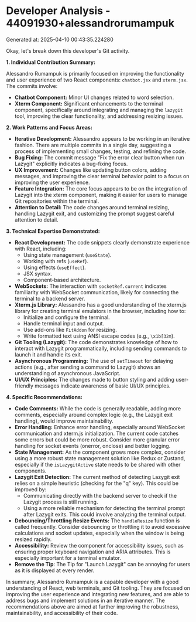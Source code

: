 # Developer Analysis - 44091930+alessandrorumampuk
Generated at: 2025-04-10 00:43:35.224280

Okay, let's break down this developer's Git activity.

**1. Individual Contribution Summary:**

Alessandro Rumampuk is primarily focused on improving the functionality and user experience of two React components: `chatbot.jsx` and `xterm.jsx`.  The commits involve:

*   **Chatbot Component:** Minor UI changes related to word selection.
*   **Xterm Component:**  Significant enhancements to the terminal component, specifically around integrating and managing the `lazygit` tool, improving the clear functionality, and addressing resizing issues.

**2. Work Patterns and Focus Areas:**

*   **Iterative Development:** Alessandro appears to be working in an iterative fashion. There are multiple commits in a single day, suggesting a process of implementing small changes, testing, and refining the code.
*   **Bug Fixing:** The commit message "Fix the error clear button when run Lazygit" explicitly indicates a bug-fixing focus.
*   **UX Improvement:** Changes like updating button colors, adding messages, and improving the clear terminal behavior point to a focus on improving the user experience.
*   **Feature Integration:** The core focus appears to be on the integration of Lazygit into the xterm component, making it easier for users to manage Git repositories within the terminal.
*   **Attention to Detail:** The code changes around terminal resizing, handling Lazygit exit, and customizing the prompt suggest careful attention to detail.

**3. Technical Expertise Demonstrated:**

*   **React Development:** The code snippets clearly demonstrate experience with React, including:
    *   Using state management (`useState`).
    *   Working with refs (`useRef`).
    *   Using effects (`useEffect`).
    *   JSX syntax.
    *   Component-based architecture.
*   **WebSockets:** The interaction with `socketRef.current` indicates familiarity with WebSocket communication, likely for connecting the terminal to a backend server.
*   **Xterm.js Library:** Alessandro has a good understanding of the xterm.js library for creating terminal emulators in the browser, including how to:
    *   Initialize and configure the terminal.
    *   Handle terminal input and output.
    *   Use add-ons like `FitAddon` for resizing.
    *   Write formatted text using ANSI escape codes (e.g., `\x1b[32m`).
*   **Git Tooling (Lazygit):** The code demonstrates knowledge of how to interact with Lazygit programmatically, including sending commands to launch it and handle its exit.
*   **Asynchronous Programming:** The use of `setTimeout` for delaying actions (e.g., after sending a command to Lazygit) shows an understanding of asynchronous JavaScript.
*   **UI/UX Principles:** The changes made to button styling and adding user-friendly messages indicate awareness of basic UI/UX principles.

**4. Specific Recommendations:**

*   **Code Comments:**  While the code is generally readable, adding more comments, especially around complex logic (e.g., the Lazygit exit handling), would improve maintainability.
*   **Error Handling:** Enhance error handling, especially around WebSocket communication and xterm.js initialization.  The current code catches some errors but could be more robust.  Consider more granular error handling for socket events (onerror, onclose) and better logging.
*   **State Management:**  As the component grows more complex, consider using a more robust state management solution like Redux or Zustand, especially if the `isLazygitActive` state needs to be shared with other components.
*   **Lazygit Exit Detection:**  The current method of detecting Lazygit exit relies on a simple heuristic (checking for the "q" key). This could be improved by:
    *   Communicating directly with the backend server to check if the Lazygit process is still running.
    *   Using a more reliable mechanism for detecting the terminal prompt after Lazygit exits.  This could involve analyzing the terminal output.
*   **Debouncing/Throttling Resize Events:**  The `handleResize` function is called frequently.  Consider debouncing or throttling it to avoid excessive calculations and socket updates, especially when the window is being resized rapidly.
*   **Accessibility:** Review the component for accessibility issues, such as ensuring proper keyboard navigation and ARIA attributes.  This is especially important for a terminal emulator.
* **Remove the Tip**: The Tip for "Launch Lazygit" can be annoying for users as it is displayed at every render.

In summary, Alessandro Rumampuk is a capable developer with a good understanding of React, web terminals, and Git tooling. They are focused on improving the user experience and integrating new features, and are able to address bugs and implement solutions in an iterative manner. The recommendations above are aimed at further improving the robustness, maintainability, and accessibility of their code.
